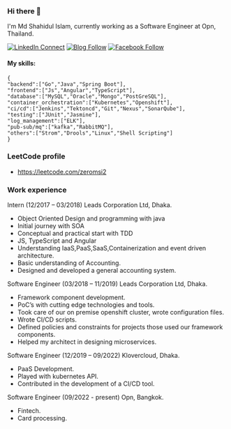 
### Hi there 👋
I'm Md Shahidul Islam, currently working as a Software Engineer at Opn, Thailand.


[![LinkedIn Connect](https://img.shields.io/badge/%20-Connect-black?style=for-the-badge&color=14171A&labelColor=212121&logo=linkedin&logoColor=ffffff)](https://www.linkedin.com/in/shahidul-islams-profile/)  [![Blog Follow](https://img.shields.io/badge/BLOG-Follow-orange?style=for-the-badge&color=212121)](https://zeromsi.github.io/blog/index.html)  [![Facebook Follow](https://img.shields.io/badge/%20-Connect-black?style=for-the-badge&color=14171A&labelColor=1976d2&logo=facebook&logoColor=ffffff)](https://web.facebook.com/BeskoristanShahidul)

#### My skills:
```
{
"backend":["Go","Java","Spring Boot"],
"frontend":["Js","Angular","TypeScript"],
"database":["MySQL","Oracle","Mongo","PostGreSQL"],
"container_orchestration":["Kubernetes","Openshift"],
"ci/cd":["Jenkins","Tektoncd","Git","Nexus","SonarQube"],
"testing":["JUnit","Jasmine"],
"log_management":["ELK"],
"pub-sub/mq":["kafka","RabbitMQ"],
"others":["Strom","Drools","Linux","Shell Scripting"]
}
```
### LeetCode profile
- https://leetcode.com/zeromsi2

### Work experience 
Intern (12/2017 – 03/2018)
Leads Corporation Ltd, Dhaka.
- Object Oriented Design and programming with
java
- Initial journey with SOA
- Conceptual and practical start with TDD
- JS, TypeScript and Angular
- Understanding IaaS,PaaS,SaaS,Containerization
and event driven architecture.
- Basic understanding of Accounting.
- Designed and developed a general accounting system.

Software Engineer (03/2018 – 11/2019)
Leads Corporation Ltd, Dhaka.
- Framework component development.
- PoC’s with cutting edge technologies and
tools.
- Took care of our on premise openshift cluster,
wrote configuration files.
- Wrote CI/CD scripts.
- Defined policies and constraints for projects
those used our framework components.
- Helped my architect in designing
microservices.

Software Engineer (12/2019 – 09/2022)
Klovercloud, Dhaka.
- PaaS Development.
- Played with kubernetes API.
- Contributed in the development of a CI/CD tool.

Software Engineer (09/2022 - present)
Opn, Bangkok.
- Fintech.
- Card processing.




